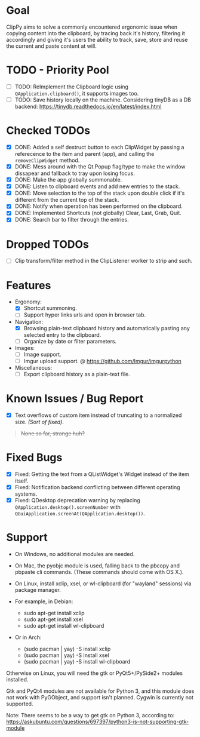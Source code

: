 # Goal
ClipPy aims to solve a commonly encountered ergonomic issue when copying content into the clipboard, by tracing back it's history, filtering it accordingly and giving it's users the ability to track, save, store and reuse the current and paste content at will.


# TODO - Priority Pool
- [ ] TODO: ReImplement the Clipboard logic using `QApplication.clipboard()`, it supports images too.
- [ ] TODO: Save history locally on the machine. Considering tinyDB as a DB backend: https://tinydb.readthedocs.io/en/latest/index.html

# Checked TODOs
- [X] DONE: Added a self destruct button to each ClipWidget by passing a referecence to the item and parent (app), and calling the `removeClipWidget` method.
- [X] DONE: Mess around with the Qt.Popup flag/type to make the window dissapear and fallback to tray upon losing focus.
- [x] DONE: Make the app globally summonable.
- [x] DONE: Listen to clipboard events and add new entries to the stack.
- [x] DONE: Move selection to the top of the stack upon double click if it's different from the current top of the stack.
- [x] DONE: Notify when operation has been performed on the clipboard.
- [x] DONE: Implemented Shortcuts (not globally) Clear, Last, Grab, Quit.
- [x] DONE: Search bar to filter through the entries.

# Dropped TODOs
- [ ] Clip transform/filter method in the ClipListener worker to strip and such.

# Features
+ Ergonomy:
    * [X] Shortcut summoning.
    * [ ] Support hyper links urls and open in browser tab.
+ Navigation:
    * [x] Browsing plain-text clipboard history and automatically pasting any selected entry to the clipboard.
    * [ ] Organize by date or filter parameters.
+ Images:
    * [ ] Image support.
    * [ ] Imgur upload support. @ https://github.com/Imgur/imgurpython
+ Miscellaneous:
    * [ ] Export clipboard history as a plain-text file.

# Known Issues / Bug Report
- [X] Text overflows of custom item instead of truncating to a normalized size. *(Sort of fixed)*.
> ~~None so far, strange huh?~~

# Fixed Bugs
- [X] Fixed: Getting the text from a QListWidget's Widget instead of the item itself.
- [X] Fixed: Notification backend conflicting between different operating systems.
- [x] Fixed: QDesktop deprecation warning by replacing `QApplication.desktop().screenNumber` with `QGuiApplication.screenAt(QApplication.desktop())`.

# Support
+ On Windows, no additional modules are needed.

+ On Mac, the pyobjc module is used, falling back to the pbcopy and pbpaste cli
    commands. (These commands should come with OS X.).

+ On Linux, install xclip, xsel, or wl-clipboard (for "wayland" sessions) via package manager.
- For example, in Debian:
    - sudo apt-get install xclip
    - sudo apt-get install xsel
    - sudo apt-get install wl-clipboard

- Or in Arch:
    - (sudo pacman | yay) -S install xclip
    - (sudo pacman | yay) -S install xsel
    - (sudo pacman | yay) -S install wl-clipboard

Otherwise on Linux, you will need the gtk or PyQt5+/PySide2+ modules installed.

Gtk and PyQt4 modules are not available for Python 3, and this module does not work with PyGObject, and support isn't planned.
Cygwin is currently not supported.

Note: There seems to be a way to get gtk on Python 3, according to:
    https://askubuntu.com/questions/697397/python3-is-not-supporting-gtk-module
